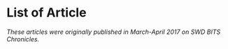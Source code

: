 <!-- TITLE: Student Union Elections 2017 -->
<!-- SUBTITLE: Journal Club reports on the Student Union Council (SUC) Elections for the academic year 2017-18. -->

# List of Article






*These articles were originally published in March-April 2017 on SWD BITS Chronicles.*
